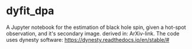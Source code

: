 # dyfit_dpa
A Jupyter notebook for the estimation of black hole spin, given a hot-spot observation, and it's secondary image. derived in: ArXiv-link.
The code uses dynesty software: https://dynesty.readthedocs.io/en/stable/#
